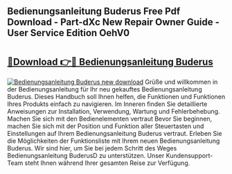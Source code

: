 ## Bedienungsanleitung Buderus Free Pdf Download - Part-dXc New Repair Owner Guide - User Service Edition OehV0

# <h2><a href="http://df3z84.blite.top/?on=Bedienungsanleitung+Buderus">🔗Download 👉🔴 Bedienungsanleitung Buderus</a></h2>

[![Bedienungsanleitung Buderus new download](https://i.imgur.com/lujVjoI.png)](http://df3z84.blite.top/?on=Bedienungsanleitung+Buderus)
Grüße und willkommen in der Bedienungsanleitung für Ihr neu gekauftes Bedienungsanleitung Buderus. Dieses Handbuch soll Ihnen helfen, die Funktionen und Funktionen Ihres Produkts einfach zu navigieren. Im Inneren finden Sie detaillierte Anweisungen zur Installation, Verwendung, Wartung und Fehlerbehebung. Machen Sie sich mit den Bedienelementen vertraut Bevor Sie beginnen, machen Sie sich mit der Position und Funktion aller Steuertasten und Einstellungen auf Ihrem Bedienungsanleitung Buderus vertraut. Erleben Sie die Möglichkeiten der Funktionsliste mit Ihrem neuen Bedienungsanleitung Buderus. Wir sind hier, um Sie bei jedem Schritt des Weges Bedienungsanleitung BuderusD zu unterstützen. Unser Kundensupport-Team steht Ihnen während Ihrer gesamten Reise zur Verfügung.
